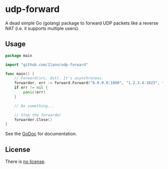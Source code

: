 # udp-forward

A dead simple Go (golang) package to forward UDP packets like a reverse NAT (i.e. it supports multiple users).

## Usage

```go
package main

import "github.com/1lann/udp-forward"

func main() {
	// Forward(src, dst). It's asynchronous.
	forwarder, err := forward.Forward("0.0.0.0:1000", "1.2.3.4:1023", forward.DefaultTimeout)
	if err != nil {
		panic(err)
	}

	// Do something...

	// Stop the forwarder
	forwarder.Close()
}
```

See the [GoDoc](https://godoc.org/github.com/1lann/udp-forward) for documentation.

## License

There is [no license](/LICENSE).
